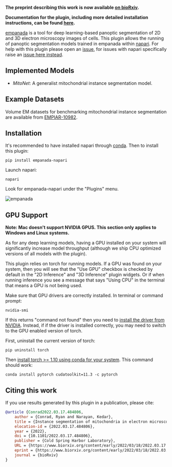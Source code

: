 
**The preprint describing this work is now available [on bioRxiv](https://www.biorxiv.org/content/10.1101/2022.03.17.484806v1).**

**Documentation for the plugin, including more detailed installation instructions, can be found [here](https://empanada.readthedocs.io/en/latest/empanada-napari.html).**

[empanada](https://github.com/volume-em/empanada) is a tool for deep learning-based panoptic segmentation of 2D and 3D electron microscopy images of cells.
This plugin allows the running of panoptic segmentation models trained in empanada within [napari](https://napari.org).
For help with this plugin please open an [issue](https://github.com/volume-em/empanada-napari/issues), for issues with napari specifically
raise an [issue here instead](https://github.com/napari/napari/issues).

## Implemented Models

  - *MitoNet*: A generalist mitochondrial instance segmentation model.

## Example Datasets

Volume EM datasets for benchmarking mitochondrial instance segmentation are available from
[EMPIAR-10982](https://www.ebi.ac.uk/empiar/EMPIAR-10982/).

## Installation

It's recommended to have installed napari through [conda](https://docs.conda.io/en/latest/miniconda.html).
Then to install this plugin:

```shell
pip install empanada-napari
```

Launch napari:

```shell
napari
```

Look for empanada-napari under the "Plugins" menu.

![empanada](images/demo.gif)

## GPU Support

**Note: Mac doesn't support NVIDIA GPUS. This section only applies to Windows and Linux systems.**

As for any deep learning models, having a GPU installed on your system will significantly
increase model throughput (although we ship CPU optimized versions of all models with the plugin).

This plugin relies on torch for running models. If a GPU was found on your system, then you will see that the
"Use GPU" checkbox is checked by default in the "2D Inference" and "3D Inference" plugin widgets. Or if when running
inference you see a message that says "Using CPU" in the terminal that means a GPU is not being used.

Make sure that GPU drivers are correctly installed. In terminal or command prompt:

```shell
nvidia-smi
```

If this returns "command not found" then you need to [install the driver from NVIDIA](https://www.nvidia.com/download/index.aspx). Instead, if
if the driver is installed correctly, you may need to switch to the GPU enabled version of torch.

First, uninstall the current version of torch:

```shell
pip uninstall torch
```

Then [install torch >= 1.10 using conda for your system](https://pytorch.org/get-started/locally/).
This command should work:

```shell
conda install pytorch cudatoolkit=11.3 -c pytorch
```

## Citing this work

If you use results generated by this plugin in a publication, please cite:

```bibtex
@article {Conrad2022.03.17.484806,
	author = {Conrad, Ryan and Narayan, Kedar},
	title = {Instance segmentation of mitochondria in electron microscopy images with a generalist deep learning model},
	elocation-id = {2022.03.17.484806},
	year = {2022},
	doi = {10.1101/2022.03.17.484806},
	publisher = {Cold Spring Harbor Laboratory},
	URL = {https://www.biorxiv.org/content/early/2022/03/18/2022.03.17.484806},
	eprint = {https://www.biorxiv.org/content/early/2022/03/18/2022.03.17.484806.full.pdf},
	journal = {bioRxiv}
}
```
